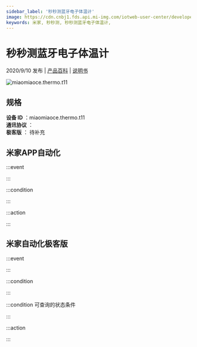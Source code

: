 ```yaml
---
sidebar_label: '秒秒测蓝牙电子体温计'
image: https://cdn.cnbj1.fds.api.mi-img.com/iotweb-user-center/developer_1679071135840cxk80z7H.png?GalaxyAccessKeyId=AKVGLQWBOVIRQ3XLEW&Expires=9223372036854775807&Signature=by/M0su+1IoHspOIcx6Qi5VzvcY=
keywords: 米家, 秒秒测, 秒秒测蓝牙电子体温计, 
---
```

# 秒秒测蓝牙电子体温计

2020/9/10 发布 | [产品百科](https://home.mi.com/webapp/content/baike/product/index.html?model=miaomiaoce.thermo.t11/) | [说明书](https://home.mi.com/views/introduction.html?model=miaomiaoce.thermo.t11&region=cn)

![miaomiaoce.thermo.t11](https://cdn.cnbj1.fds.api.mi-img.com/iotweb-user-center/developer_1679071135840cxk80z7H.png?GalaxyAccessKeyId=AKVGLQWBOVIRQ3XLEW&Expires=9223372036854775807&Signature=by/M0su+1IoHspOIcx6Qi5VzvcY=)

## 规格  
> 
**设备 ID** ：miaomiaoce.thermo.t11  
**通讯协议** ：  
**极客版**  ： 待补充 


## 米家APP自动化  

:::event  

:::

:::condition  

:::

:::action   

:::

## 米家自动化极客版  

:::event  

:::

:::condition  

:::

:::condition 可查询的状态条件  

:::

:::action  

:::

        
